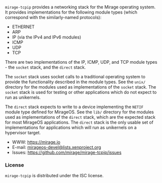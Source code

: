 `mirage-tcpip` provides a networking stack for the Mirage operating
system.  It provides implementations for the following module types (which correspond with the similarly-named protocols):

* ETHERNET
* ARP
* IP (via the IPv4 and IPv6 modules)
* ICMP
* UDP
* TCP

There are two implementations of the IP, ICMP, UDP, and TCP module types - the `socket` stack, and the `direct` stack.

The `socket` stack uses socket calls to a traditional operating system to provide the functionality described in the module types.  See the `unix/` directory for the modules used as implementations of the `socket` stack.  The `socket` stack is used for testing or other applications which do not expect to run as unikernels.

The `direct` stack expects to write to a device implementing the `NETIF` module type defined for MirageOS.    See the `lib/` directory for the modules used as implementations of the `direct` stack, which are the expected stack for most MirageOS applications.  The `direct` stack is the only usable set of implementations for applications which will run as unikernels on a hypervisor target.

* WWW: <https://mirage.io>
* E-mail: <mirageos-devel@lists.xenproject.org>
* Issues: <https://github.com/mirage/mirage-tcpip/issues>

### License

`mirage-tcpip` is distributed under the ISC license.
